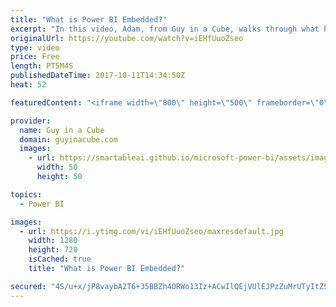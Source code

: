 ```yaml
---
title: "What is Power BI Embedded?"
excerpt: "In this video, Adam, from Guy in a Cube, walks through what Power BI Embedded is. He talks about how you can get started with Power BI Embedded as well as what resources are available for you.  From the Azure portal to sample applications, along with documentation for APIs and usage of features, Adam"
originalUrl: https://youtube.com/watch?v=iEHfUuoZseo
type: video
price: Free
length: PT5M4S
publishedDateTime: 2017-10-11T14:34:50Z
heat: 52

featuredContent: "<iframe width=\"800\" height=\"500\" frameborder=\"0\" src=\"https://www.youtube.com/embed/iEHfUuoZseo\" allow=\"accelerometer; autoplay; encrypted-media; gyroscope; picture-in-picture\" allowfullscreen></iframe>"

provider:
  name: Guy in a Cube
  domain: guyinacube.com
  images:
    - url: https://smartableai.github.io/microsoft-power-bi/assets/images/organizations/guyinacube.com-50x50.jpg
      width: 50
      height: 50

topics:
  - Power BI

images:
  - url: https://i.ytimg.com/vi/iEHfUuoZseo/maxresdefault.jpg
    width: 1280
    height: 720
    isCached: true
    title: "What is Power BI Embedded?"

secured: "4S/u+x/jP8vaybA2T6+35BBZh4ORWo13Iz+ACwIlQEjVUlEJPzZuMrUTyItZ5Jnz6cO986sTk9ZE4dQ3v0O0YfHm7TusGE+bo3ptLvNydp1ihJb92kkF2SXl5MzKKUuuG0XcnXBPqxOZMQcpJ2YNm42M1hUmI+NHk2ZNfb/CaFufv+x4O3itiyuilJnTscNBpCsqbNSWmaP1Ao7j3//Dc9yA6K3ZMIoi35f2uFPhBbzVz7gNrJomHe168Xycxv7TFadlHDPddl2YoifEMSNmU5eIqX4RZWDSbD7yygrgxyH3AVTP7aH35L5Dve4JxTozudc/l+Yfl+4KOWxTVKqdBITj/rWeAYjoguQJ/P/a/F1e71M7Jt1QCJ8R822Y+FT1VrrplSTQaeqpuEVLmPWZ3oXzN+ewXqMr7j/nzodLYwxvTb6D84NzSjZZDHyfgKLg;+H4d9iW0mNHLshY2NOX0fw=="
---
```


